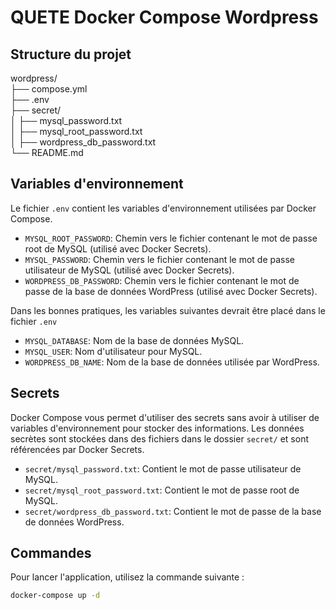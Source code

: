 # QUETE Docker Compose Wordpress 

## Structure du projet

wordpress/ <br>
├── compose.yml <br>
├── .env <br>
├── secret/ <br>
│ ├── mysql_password.txt <br>
│ ├── mysql_root_password.txt <br>
│ ├── wordpress_db_password.txt <br>
└── README.md <br>

## Variables d'environnement

Le fichier `.env` contient les variables d'environnement utilisées par Docker Compose.

- `MYSQL_ROOT_PASSWORD`: Chemin vers le fichier contenant le mot de passe root de MySQL (utilisé avec Docker Secrets).
- `MYSQL_PASSWORD`: Chemin vers le fichier contenant le mot de passe utilisateur de MySQL (utilisé avec Docker Secrets).
- `WORDPRESS_DB_PASSWORD`: Chemin vers le fichier contenant le mot de passe de la base de données WordPress (utilisé avec Docker Secrets).

Dans les bonnes pratiques, les variables suivantes devrait être placé dans le fichier `.env`

- `MYSQL_DATABASE`: Nom de la base de données MySQL.
- `MYSQL_USER`: Nom d'utilisateur pour MySQL.
- `WORDPRESS_DB_NAME`: Nom de la base de données utilisée par WordPress.

## Secrets

Docker Compose vous permet d'utiliser des secrets sans avoir à utiliser de variables d'environnement pour stocker des informations.
Les données secrètes sont stockées dans des fichiers dans le dossier `secret/` et sont référencées par Docker Secrets.

- `secret/mysql_password.txt`: Contient le mot de passe utilisateur de MySQL.
- `secret/mysql_root_password.txt`: Contient le mot de passe root de MySQL.
- `secret/wordpress_db_password.txt`: Contient le mot de passe de la base de données WordPress.

## Commandes

Pour lancer l'application, utilisez la commande suivante :

```sh
docker-compose up -d
```

